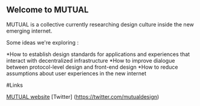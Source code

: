 ## Welcome to MUTUAL

MUTUAL is a collective currently researching design culture inside the new emerging internet.

Some ideas we're exploring : 

*How to establish design standards for applications and experiences that interact with decentralized infrastructure
*How to improve dialogue between protocol-level design and front-end design
*How to reduce assumptions about user experiences in the new internet

#Links

[MUTUAL website](https://www.mutual.supply/)
[Twitter] (https://twitter.com/mutualdesign)

<!--

**Here are some ideas to get you started:**

🙋‍♀️ A short introduction - what is your organization all about?
🌈 Contribution guidelines - how can the community get involved?
👩‍💻 Useful resources - where can the community find your docs? Is there anything else the community should know?
🍿 Fun facts - what does your team eat for breakfast?
🧙 Remember, you can do mighty things with the power of [Markdown](https://docs.github.com/github/writing-on-github/getting-started-with-writing-and-formatting-on-github/basic-writing-and-formatting-syntax)
-->
